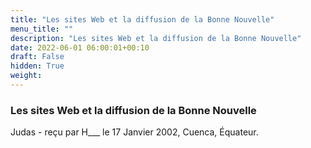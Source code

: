 ```yaml
---
title: "Les sites Web et la diffusion de la Bonne Nouvelle"
menu_title: ""
description: "Les sites Web et la diffusion de la Bonne Nouvelle"
date: 2022-06-01 06:00:01+00:10
draft: False
hidden: True
weight:
---
```

### Les sites Web et la diffusion de la Bonne Nouvelle

Judas - reçu par H___  le 17 Janvier 2002, Cuenca, Équateur.



